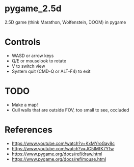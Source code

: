 # pygame_2.5d
2.5D game (think Marathon, Wolfenstein, DOOM) in pygame

# Controls
* WASD or arrow keys
* Q/E or mouselook to rotate
* V to switch view
* System quit (CMD-Q or ALT-F4) to exit

# TODO
* Make a map!
* Cull walls that are outside FOV, too small to see, occluded

# References
* https://www.youtube.com/watch?v=KxMYroGay8c
* https://www.youtube.com/watch?v=JC5IMfK7Yfw
* https://www.pygame.org/docs/ref/draw.html
* https://www.pygame.org/docs/ref/mouse.html